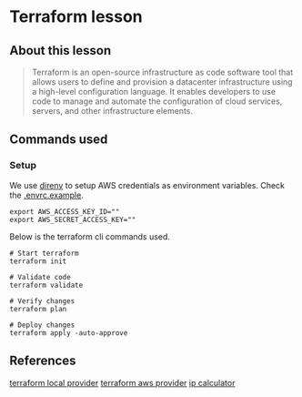 # Terraform lesson

## About this lesson

> Terraform is an open-source infrastructure as code software tool that allows users to define and provision a datacenter infrastructure using a high-level configuration language. It enables developers to use code to manage and automate the configuration of cloud services, servers, and other infrastructure elements.

## Commands used

### Setup

We use [direnv](https://direnv.net/) to setup AWS credentials as environment variables. Check the [.envrc.example](.envrc.example).

```shell
export AWS_ACCESS_KEY_ID=""
export AWS_SECRET_ACCESS_KEY=""
```

Below is the terraform cli commands used.

```shell
# Start terraform
terraform init

# Validate code
terraform validate

# Verify changes
terraform plan

# Deploy changes
terraform apply -auto-approve
```

## References

[terraform local provider](https://registry.terraform.io/providers/hashicorp/local/latest)
[terraform aws provider](https://registry.terraform.io/providers/hashicorp/aws/latest/docs)
[ip calculator](https://jodies.de/ipcalc)